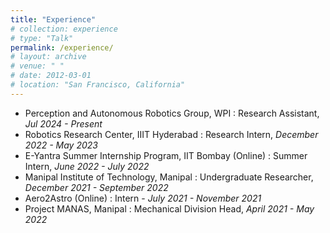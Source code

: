 ```yaml
---
title: "Experience"
# collection: experience
# type: "Talk"
permalink: /experience/
# layout: archive
# venue: " "
# date: 2012-03-01
# location: "San Francisco, California"
---
```


<!-- * Robotics Research Center, IIIT Hyderabad
    * Research Intern, _December 2022 - May 2023_
* E-Yantra Summer Internship Program, IIT Bombay (Online)
    * Summer Intern, _June 2022 - July 2022_
* Manipal Institute of technology, Manipal
    * Undergraduate Researcher, _December 2021 - September 2022_
* Aero2Astro (Online)
    * Intern - _July 2021 - November 2021_
* Project MANAS, Manipal
    * Mechanical Division Head, _April 2021 - May 2022_ -->

* Perception and Autonomous Robotics Group, WPI
:   Research Assistant, _Jul 2024 - Present_
* Robotics Research Center, IIIT Hyderabad
:   Research Intern, _December 2022 - May 2023_
* E-Yantra Summer Internship Program, IIT Bombay (Online)
:   Summer Intern, _June 2022 - July 2022_
* Manipal Institute of Technology, Manipal
:   Undergraduate Researcher, _December 2021 - September 2022_
* Aero2Astro (Online)
:   Intern - _July 2021 - November 2021_
* Project MANAS, Manipal
:   Mechanical Division Head, _April 2021 - May 2022_



